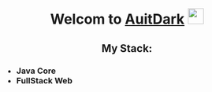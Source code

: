 <h1 align="center">Welcom to <a href="https://auitdark.ru/" target="_blank">AuitDark</a> 
<img src="https://github.com/blackcater/blackcater/raw/main/images/Hi.gif" height="32"/></h1>
<h2 align="center">My Stack: </h3>
<h3><ul>
  <li>Java Core</li>
  <li>FullStack Web</li>
</ul></h3>
